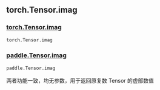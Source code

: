 ## torch.Tensor.imag

### [torch.Tensor.imag](https://pytorch.org/docs/stable/generated/torch.Tensor.imag.html)

```python
torch.Tensor.imag
```

### [paddle.Tensor.imag](https://www.paddlepaddle.org.cn/documentation/docs/zh/api/paddle/Tensor_cn.html#imag-name-none)

```python
paddle.Tensor.imag
```

两者功能一致，均无参数，用于返回原复数 Tensor 的虚部数值
